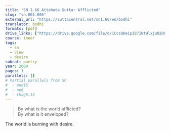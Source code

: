 ```yaml
---
title: "SN 1.66 Attahata Sutta: Afflicted"
slug: "sn.001.066"
external_url: "https://suttacentral.net/sn1.66/en/bodhi"
translator: bodhi
formats: [pdf]
drive_links: ["https://drive.google.com/file/d/1CcsQHeipI87INtUlxjuOZH6i5-NdB1to/view?usp=drivesdk"]
course: inner
tags:
  - sn
  - view
  - desire
subcat: poetry
year: 2000
pages: 1
parallels: []
# Partial parallels from SC
#  - mnd15
#  - ne6
#  - thag6.13
---
```


> By what is the world afflicted?  
By what is it enveloped?

The world is burning with desire.

